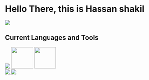 # Hello There, this is Hassan shakil
 <image src="https://www.codewars.com/users/Hassan%20shakil%20/badges/large"></image>
##    Current Languages and Tools
<div id="images">
  <a href="https://flutter.dev/">
    <image                src="https://camo.githubusercontent.com/114aa59f6bfe1ff7ef3444fbb224078eb6a32c43f0ed03a6c0c3e6df67e049ec/68747470733a2f2f7777772e766563746f726c6f676f2e7a6f6e652f6c6f676f732f666c7574746572696f2f666c7574746572696f2d69636f6e2e737667"></image>
  <a href="https://www.javascript.com/">
    <image style="width:70px ; height:70px" src="https://cdn.iconscout.com/icon/free/png-256/javascript-2752148-2284965.png"></image>
  <a href="https://isocpp.org/">
<image style="width:70px ; height:70px" src="https://brandslogos.com/wp-content/uploads/thumbs/c-logo-vector.svg"></image>
</div>
<div>
    <image src="https://github-readme-stats.vercel.app/api/top-langs/?username=hassan4702&theme=github_dark&layout=compact&hide_border=truestyle=centerme"></image>
    <image src="https://github-readme-streak-stats.herokuapp.com/?user=hassan4702&theme=tokyonight_duo&hide_border=true"></image>
</div>
